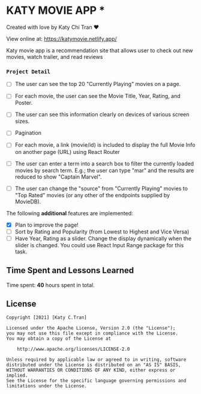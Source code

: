 #  KATY MOVIE APP  *

Created with love by Katy Chi Tran ❤
  
View online at: https://katymovie.netlify.app/
  
Katy movie app is a recommendation site that allows user to check out new movies, watch trailer, and read reviews

### `Project Detail`

* [ ] The user can see the top 20 "Currently Playing" movies on a page.
* [ ] For each movie, the user can see the Movie Title, Year, Rating, and Poster.
* [ ] The user can see this information clearly on devices of various screen sizes.
* [ ] Pagination 
* [ ] For each movie, a link (movie/id) is included to display the full Movie Info on another page (URL) using React Router
* [ ] The user can enter a term into a search box to filter the currently loaded movies by search term. E.g.; the user can type "mar" and the results are reduced to show "Captain Marvel".
* [ ] The user can change the "source" from "Currently Playing" movies to "Top Rated" movies (or any other of the endpoints supplied by MovieDB).


The following **additional** features are implemented:

* [x] Plan to improve the page!
* [ ] Sort by Rating and Popularity (from Lowest to Highest and Vice Versa)
* [ ] Have Year, Rating as a slider. Change the display dynamically when the slider is changed. You could use React Input Range package for this task.

## Time Spent and Lessons Learned

Time spent: **40** hours spent in total.


## License

    Copyright [2021] [Katy C.Tran]

    Licensed under the Apache License, Version 2.0 (the "License");
    you may not use this file except in compliance with the License.
    You may obtain a copy of the License at

        http://www.apache.org/licenses/LICENSE-2.0

    Unless required by applicable law or agreed to in writing, software
    distributed under the License is distributed on an "AS IS" BASIS,
    WITHOUT WARRANTIES OR CONDITIONS OF ANY KIND, either express or implied.
    See the License for the specific language governing permissions and
    limitations under the License.







